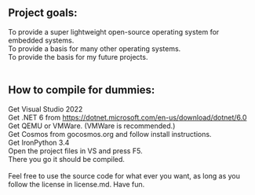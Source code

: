 ## Project goals: </br>
To provide a super lightweight open-source operating system for embedded systems. </br>
To provide a basis for many other operating systems. </br>
To provide the basis for my future projects. </br>
</br>
## How to compile for dummies: </br>
Get Visual Studio 2022 </br>
Get .NET 6 from https://dotnet.microsoft.com/en-us/download/dotnet/6.0 </br>
Get QEMU or VMWare. (VMWare is recommended.) </br>
Get Cosmos from gocosmos.org and follow install instructions. </br>
Get IronPython 3.4 </br>
Open the project files in VS and press F5. </br>
There you go it should be compiled. </br>
</br>
Feel free to use the source code for what ever you want, as long as you follow the license in license.md. Have fun.
